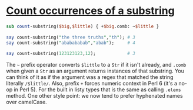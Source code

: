 [1]: https://rosettacode.org/wiki/Count_occurrences_of_a_substring

# [Count occurrences of a substring][1]

```perl
sub count-substring($big,$little) { +$big.comb: ~$little }
 
say count-substring("the three truths","th"); # 3
say count-substring("ababababab","abab");     # 4
 
say count-substring(123123123,12);            # 3
```


The `~` prefix operator converts `$little` to a `Str` if it isn't already, and `.comb` when given a `Str` as an argument returns instances of that substring. You can think of it as if the argument was a regex that matched the string literally `/$little/`. Also, prefix `+` forces numeric context in Perl&#160;6 (it's a no-op in Perl&#160;5). For the built in listy types that is the same as calling `.elems` method. One other style point: we now tend to prefer hyphenated names over camelCase.